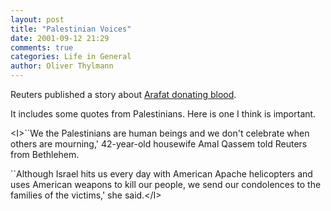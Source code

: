 ```yaml
---
layout: post
title: "Palestinian Voices"
date: 2001-09-12 21:29
comments: true
categories: Life in General
author: Oliver Thylmann
---
```



Reuters published a story about [Arafat donating blood](http://us.news2.yimg.com/f/42/31/7m/dailynews.yahoo.com/h/nm/20010912/ts/attack_palestinian_reaction_dc_1.html).


It includes some quotes from Palestinians. Here is one I think is important.

&lt;I&gt;``We the Palestinians are human beings and we don't celebrate when others are mourning,' 42-year-old housewife Amal Qassem told Reuters from Bethlehem.

``Although Israel hits us every day with American Apache helicopters and uses American weapons to kill our people, we send our condolences to the families of the victims,' she said.&lt;/I&gt;


